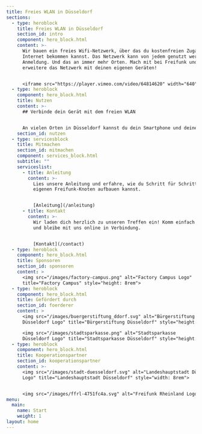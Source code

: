 ```yaml
---
title: Freies WLAN in Düsseldorf
sections:
  - type: heroblock
    title: Freies WLAN in Düsseldorf
    section_id: intro
    component: hero_block.html
    content: >-
      Wir bauen ein freies Wifi-Netzwerk, über das du kostenfreien Zugang zum
      Internet bekommen kannst. Das Netzwerk kann von jedem genutzt werden, ohne
      Anmeldung. Und das an immer mehr Orten. Mach mit bei Freifunk und
      erweitere das Netzwerk mit deinen eigenen Geräten!


      <iframe src="https://player.vimeo.com/video/64814620" width="640" height="360" frameborder="0" allow="autoplay; fullscreen" allowfullscreen></iframe>
  - type: heroblock
    component: hero_block.html
    title: Nutzen
    content: >-
      ## Verbinde dein Gerät mit dem freien WLAN


      An vielen Orten in Düsseldorf kannst du dein Smartphone und deinen Computer mit dem offenen Netzwerk "Freifunk" verbinden. Nutze die [Karte](https://map.freifunk-duesseldorf.de/) um zu sehen, wo das Netzwerk verfügbar ist.
    section_id: nutzen
  - type: servicesblock
    title: Mitmachen
    section_id: mitmachen
    component: services_block.html
    subtitle: ""
    serviceslist:
      - title: Anleitung
        content: >-
          Lies unsere Anleitung und erfahre, wie du Schritt für Schritt einen
          eigenen Freifunk-Knoten aufbauen kannst.


          [Anleitung](/anleitung)
      - title: Kontakt
        content: >-
          Wir laden dich herzlich zu unseren Treffen ein! Komm einfach vorbei
          und bleibe mit uns online in Verbindung.


          [Kontakt](/contact)
  - type: heroblock
    component: hero_block.html
    title: Sponsoren
    section_id: sponsoren
    content: >
      <img src="/images/factory-campus.png" alt="Factory Campus Logo"
      title="Factory Campus" style="height: 8rem">
  - type: heroblock
    component: hero_block.html
    title: Gefördert durch
    section_id: foerderer
    content: >
      <img src="/images/buergerstiftung_ddorf.svg" alt="Bürgerstiftung
      Düsseldorf Logo" title="Bürgerstiftung Düsseldorf" style="height: 8rem">

      <img src="/images/stadtsparkasse.png" alt="Stadtsparkasse
      Düsseldorf Logo" title="Stadtsparkasse Düsseldorf" style="height: 8rem">
  - type: heroblock
    component: hero_block.html
    title: Kooperationspartner
    section_id: kooperationspartner
    content: >-
      <img src="/images/stadt-duesseldorf.svg" alt="Landeshauptstadt Düsseldorf
      Logo" title="Landeshauptstadt Düsseldorf" style="width: 8rem">


      <img src="/images/ffrl-4751fc4a.svg" alt="Freifunk Rheinland Logo" title="Freifunk Rheinland e.V." style="height: 8rem">
menu:
  main:
    name: Start
    weight: 1
layout: home
---
```

